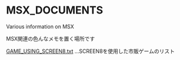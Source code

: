 # MSX_DOCUMENTS
Various information on MSX

MSX関連の色んなメモを置く場所です

[GAME_USING_SCREEN8.txt][1]
...SCREEN8を使用した市販ゲームのリスト

[1]:GAME_USING_SCREEN8.txt
